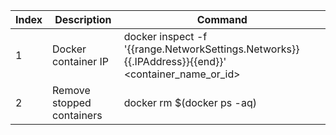 | Index | Description | Command |
|-------|-------------|---------|
|1|Docker container IP|docker inspect -f '{{range.NetworkSettings.Networks}}{{.IPAddress}}{{end}}' <container_name_or_id>|
|2|Remove stopped containers|docker rm $(docker ps -aq)|
